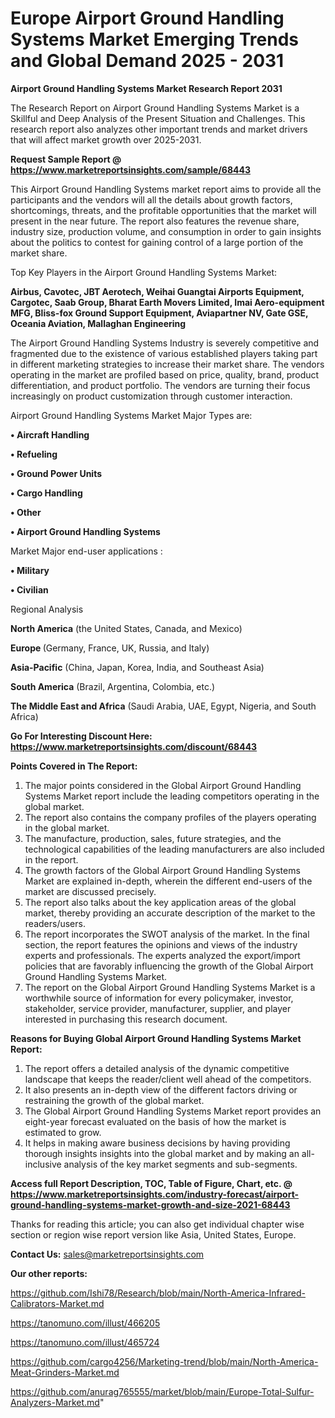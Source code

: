 # Europe Airport Ground Handling Systems Market Emerging Trends and Global Demand 2025 - 2031

<strong>Airport Ground Handling Systems Market Research Report 2031</strong>

The Research Report on Airport Ground Handling Systems Market is a Skillful and Deep Analysis of the Present Situation and Challenges. This research report also analyzes other important trends and market drivers that will affect market growth over 2025-2031.

<strong>Request Sample Report @ <a href=https://www.marketreportsinsights.com/sample/68443>https://www.marketreportsinsights.com/sample/68443</a></strong>

This Airport Ground Handling Systems market report aims to provide all the participants and the vendors will all the details about growth factors, shortcomings, threats, and the profitable opportunities that the market will present in the near future. The report also features the revenue share, industry size, production volume, and consumption in order to gain insights about the politics to contest for gaining control of a large portion of the market share.

Top Key Players in the Airport Ground Handling Systems Market:

<strong>Airbus, Cavotec, JBT Aerotech, Weihai Guangtai Airports Equipment, Cargotec, Saab Group, Bharat Earth Movers Limited, Imai Aero-equipment MFG, Bliss-fox Ground Support Equipment, Aviapartner NV, Gate GSE, Oceania Aviation, Mallaghan Engineering</strong>

The Airport Ground Handling Systems Industry is severely competitive and fragmented due to the existence of various established players taking part in different marketing strategies to increase their market share. The vendors operating in the market are profiled based on price, quality, brand, product differentiation, and product portfolio. The vendors are turning their focus increasingly on product customization through customer interaction.

Airport Ground Handling Systems Market Major Types are:

<strong>• Aircraft Handling

• Refueling

• Ground Power Units

• Cargo Handling

• Other

• Airport Ground Handling Systems</strong>

Market Major end-user applications :

<strong>• Military

• Civilian</strong>

Regional Analysis

</u><strong><b>North America</b></strong> (the United States, Canada, and Mexico)

<strong><b>Europe </b></strong>(Germany, France, UK, Russia, and Italy)

<strong><b>Asia-Pacific</b></strong> (China, Japan, Korea, India, and Southeast Asia)

<strong><b>South America</b></strong> (Brazil, Argentina, Colombia, etc.)

<strong><b>The Middle East and Africa</b></strong> (Saudi Arabia, UAE, Egypt, Nigeria, and South Africa)

<strong>Go For Interesting Discount Here: <a href=https://www.marketreportsinsights.com/discount/68443>https://www.marketreportsinsights.com/discount/68443</a></strong>

<strong>Points Covered in The Report:</strong>
<ol>
  <li>The major points considered in the Global Airport Ground Handling Systems Market report include the leading competitors operating in the global market.</li>
  <li>The report also contains the company profiles of the players operating in the global market.</li>
  <li>The manufacture, production, sales, future strategies, and the technological capabilities of the leading manufacturers are also included in the report.</li>
  <li>The growth factors of the Global Airport Ground Handling Systems Market are explained in-depth, wherein the different end-users of the market are discussed precisely.</li>
  <li>The report also talks about the key application areas of the global market, thereby providing an accurate description of the market to the readers/users.</li>
  <li>The report incorporates the SWOT analysis of the market. In the final section, the report features the opinions and views of the industry experts and professionals. The experts analyzed the export/import policies that are favorably influencing the growth of the Global Airport Ground Handling Systems Market.</li>
  <li>The report on the Global Airport Ground Handling Systems Market is a worthwhile source of information for every policymaker, investor, stakeholder, service provider, manufacturer, supplier, and player interested in purchasing this research document.</li>
</ol>
<strong>Reasons for Buying Global Airport Ground Handling Systems Market Report:</strong>

<ol>
  <li>The report offers a detailed analysis of the dynamic competitive landscape that keeps the reader/client well ahead of the competitors.</li>
  <li>It also presents an in-depth view of the different factors driving or restraining the growth of the global market.</li>
  <li>The Global Airport Ground Handling Systems Market report provides an eight-year forecast evaluated on the basis of how the market is estimated to grow.</li>
  <li>It helps in making aware business decisions by having providing thorough insights insights into the global market and by making an all-inclusive analysis of the key market segments and sub-segments.</li>
</ol>
<strong>Access full Report Description, TOC, Table of Figure, Chart, etc. @ <a href=https://www.marketreportsinsights.com/industry-forecast/airport-ground-handling-systems-market-growth-and-size-2021-68443>https://www.marketreportsinsights.com/industry-forecast/airport-ground-handling-systems-market-growth-and-size-2021-68443</a></strong>


Thanks for reading this article; you can also get individual chapter wise section or region wise report version like Asia, United States, Europe.

<strong>Contact Us:</strong>
sales@marketreportsinsights.com

<strong>Our other reports:</strong>

<a href=https://github.com/Ishi78/Research/blob/main/North-America-Infrared-Calibrators-Market.md>https://github.com/Ishi78/Research/blob/main/North-America-Infrared-Calibrators-Market.md</a>

<a href=https://tanomuno.com/illust/466205>https://tanomuno.com/illust/466205</a>

<a href=https://tanomuno.com/illust/465724>https://tanomuno.com/illust/465724</a>

<a href=https://github.com/cargo4256/Marketing-trend/blob/main/North-America-Meat-Grinders-Market.md>https://github.com/cargo4256/Marketing-trend/blob/main/North-America-Meat-Grinders-Market.md</a>

<a href=https://github.com/anurag765555/market/blob/main/Europe-Total-Sulfur-Analyzers-Market.md>https://github.com/anurag765555/market/blob/main/Europe-Total-Sulfur-Analyzers-Market.md</a>"
